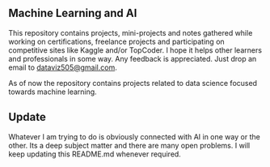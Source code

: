 Machine Learning and AI
-------------------------
This repository contains projects, mini-projects and notes gathered while working on certifications, freelance projects and participating on competitive sites like Kaggle and/or TopCoder. I hope it helps other learners and professionals in some way. Any feedback is appreciated. Just drop an email to dataviz505@gmail.com.

As of now the repository contains projects related to data science focused towards machine learning.

Update
--------------------
Whatever I am trying to do is obviously connected with AI in one way or the other.
Its a deep subject matter and there are many open problems. I will keep updating this 
README.md whenever required.
